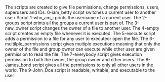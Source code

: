 The scripts are created to give file permissions, change permissions, users, superusers and IDs.
0-iam_betty script switches a current user to another use.r
Script 1-who_am_i prints the username of a current user.
The 2-groups script prints all the groups a current user is part of.
The 3-new_owner script changes the owner of a flie to another user.
The 4-empty script creates an empty file whenever it is executed.
The 5-execute script adds a permission to a file for any user to executeor open the file.
The 6-multilple_permissions script gives multiple executions meaning that only the owner of the file and group owner can execute while other user are given permission to read the file.
The 7-everybody script gives execution permission to both the owner, the group owner and other users.
The 8-James_bond script gives all the permissions to only all other users in the world.
The 9-John_Doe script is readable, writable, and executable to the user
